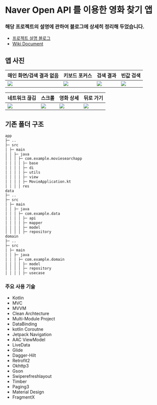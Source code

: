 # Naver Open API 를 이용한 영화 찾기 앱

### 해당 프로젝트의 설명에 관하여 블로그에 상세히 정리해 두었습니다.
- [프로젝트 설명 블로그](https://narvis2.github.io/posts/Android-Clean-Architecture/)
- [Wiki Document](https://github.com/narvis2/MovieSearchApp/wiki/%EC%95%B1-%EC%84%B8%EB%B6%80-%EC%A0%95%EB%B3%B4)

## 앱 사진
|매인 화면/검색 결과 없음|키보드 포커스|검색 결과|빈값 검색|
|---|---|---|---|
|<img src="https://user-images.githubusercontent.com/74344026/180112247-bf22bbf6-7806-424a-9da2-54a2200e9f7d.jpg" />|<img src="https://user-images.githubusercontent.com/74344026/180112692-a1ce70c4-5401-43f0-b5fe-0cba3700b640.jpg" />|<img src="https://user-images.githubusercontent.com/74344026/180112806-daeb0680-25b6-4ed8-bde9-51ebb760bc8a.jpg" />|<img src="https://user-images.githubusercontent.com/74344026/180337230-fda0ba08-8e82-4807-9108-b938685b10a9.jpg" />

|네트워크 끊김|스크롤|영화 상세|뒤로 가기|
|---|---|---|---|
|<img src="https://user-images.githubusercontent.com/74344026/180112877-99546a16-9308-4c0b-a1ea-18e3ed44ba49.jpg" />|<img src="https://user-images.githubusercontent.com/74344026/180112931-d777fdbb-427f-4018-a056-eaa63d001f7b.jpg" />|<img src="https://user-images.githubusercontent.com/74344026/180112981-b64f9063-e06a-4133-b4ac-ff410450280c.jpg" />|<img src="https://user-images.githubusercontent.com/74344026/180337338-40490d4e-1575-4fe9-b5cd-c9dce6f26092.jpg" />

## 기존 폴더 구조
```sh
app
├─ ..
├─ src
│ ├─ main  
│ │ ├─ java  
│ │ │ ├─ com.example.moviesearchapp  
│ │ │ │ ├─ base
│ │ │ │ ├─ di  
│ │ │ │ ├─ utils  
│ │ │ │ ├─ view  
│ │ │ │ ├─ MovieApplication.kt
│ │ │ │ res  
data
├─ ..
├─ src
│ ├─ main
│ │ ├─ java  
│ │ │ ├─ com.example.data
│ │ │ │ ├─ api
│ │ │ │ ├─ mapper  
│ │ │ │ ├─ model  
│ │ │ │ ├─ repository
domain
├─ ..
├─ src
│ ├─ main
│ │ ├─ java  
│ │ │ ├─ com.example.domain
│ │ │ │ ├─ model
│ │ │ │ ├─ repository
│ │ │ │ ├─ usecase      
```

### 주요 사용 기술
* Kotlin
* MVC
* MVVM
* Clean Archtecture
* Multi-Module Project
* DataBinding
* kotlin Coroutne
* Jetpack Navigation
* AAC ViewModel
* LiveData
* Glide
* Dagger-Hilt
* Retrofit2
* Okhttp3
* Gson
* Swiperefreshlayout
* Timber
* Paging3
* Material Design
* FragmentX
